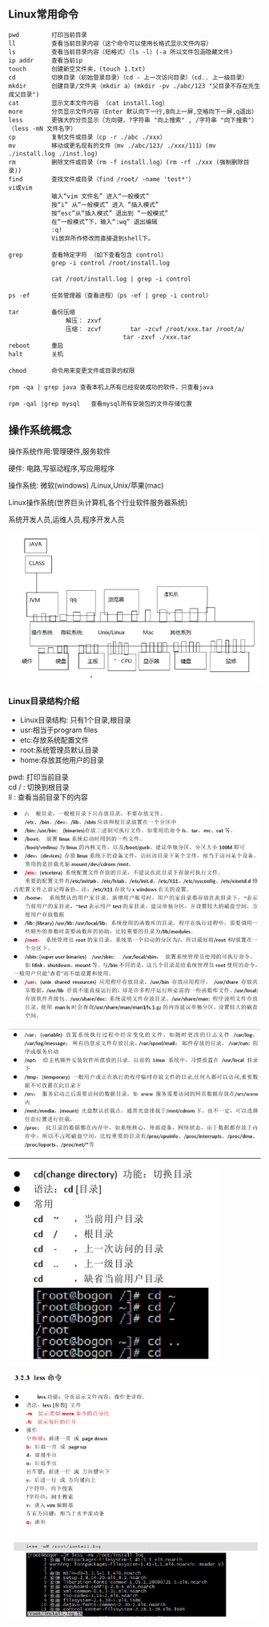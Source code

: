 ## Linux常用命令
  
	pwd 		打印当前目录
	ll			查看当前目录内容（这个命令可以使用长格式显示文件内容）
	ls			查看当前目录内容（短格式）（ls -l）(-a 所以文件包涵隐藏文件)
	ip addr 	查看当前ip
	touch		创建新空文件夹，(touch 1.txt)
	cd			切换目录（初始登录目录）（cd - 上一次访问目录）（cd.. 上一级目录）
	mkdir		创建目录/文件夹（mkdir a）(mkdir -pv ./abc/123 "父目录不存在先生成父目录")
	cat			显示文本文件内容 （cat install.log）
	more		分页显示文件内容（Enter 默认向下一行,B向上一屏,空格向下一屏,q退出）
	less		更强大的分页显示（方向键，?字符串 "向上搜索" , /字符串 "向下搜索"）（less -mN 文件名字）
	cp			复制文件或目录（cp -r ./abc ./xxx）
	mv			移动或更名现有的文件（mv ./abc/123/ ./xxx/111）(mv ./install.log ./inst.log)
	rm			删除文件或目录（rm -f install.log）(rm -rf ./xxx (强制删除目录))
	find		查找文件或目录（find /root/ -name 'test*'）
	vi或vim		
				输入“vim 文件名” 进入“一般模式”
				按“i” 从“一般模式” 进入 “插入模式”
				按“esc”从“插入模式” 退出到 “一般模式”
				在“一般模式”下，输入“:wq” 退出编辑
				:q! 
				Vi放弃所作修改而直接退到shell下。

	grep		查看特定字符 （如下查看包含 control）
				grep -i control /root/install.log

				cat /root/install.log | grep -i control  
	
	ps -ef		任务管理器（查看进程）（ps -ef | grep -i control）

	tar			备份压缩
					解压： zxvf
					压缩： zcvf		tar -zcvf /root/xxx.tar /root/a/
									tar -zxvf ./xxx.tar
	reboot		重启
	halt		关机

	chmod		命令用来变更文件或目录的权限
	
	rpm -qa | grep java 查看本机上所有已经安装成功的软件，只查看java
 	
	rpm -qal |grep mysql   查看mysql所有安装包的文件存储位置
		


## 操作系统概念

操作系统作用:管理硬件,服务软件   
   
硬件: 电路,写驱动程序,写应用程序   

操作系统: 微软(windows) /Linux,Unix/苹果(mac)   

Linux操作系统(世界巨头计算机,各个行业软件服务器系统)   

系统开发人员,运维人员,程序开发人员   
   
![icon](img/11-img01-Linux.png)   
    
### Linux目录结构介绍  

* Linux目录结构: 只有1个目录,根目录
* usr:相当于program files
* etc:存放系统配置文件
* root:系统管理员默认目录
* home:存放其他用户的目录


pwd: 打印当前目录    
cd / : 切换到根目录   
ll : 查看当前目录下的内容   
   
![icon](img/11-img02-Linux.png)     
   
![icon](img/11-img03-Linux.png)       

---
   
![icon](img/11-img04-Linux.png)     
   
![icon](img/11-img05-Linux.png)     
   
  
